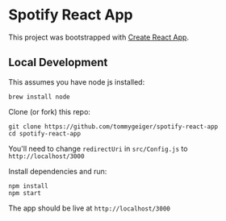 # Spotify React App

This project was bootstrapped with [Create React App](https://github.com/facebook/create-react-app).

## Local Development

This assumes you have node js installed: 
```
brew install node
```

Clone (or fork) this repo:
```
git clone https://github.com/tommygeiger/spotify-react-app
cd spotify-react-app
```

You'll need to change `redirectUri` in `src/Config.js` to `http://localhost/3000`

Install dependencies and run:
```
npm install
npm start
```

The app should be live at `http://localhost/3000`
